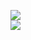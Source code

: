 [![](https://img.shields.io/badge/Made%20With-Github%20Spray-lightgrey.svg?style=for-the-badge&logo=github)](https://github.com/Annihil/github-spray#2178)  
[![](https://i.imgur.com/2DrTn0Z.gif)](https://github.com/Annihil/github-spray)